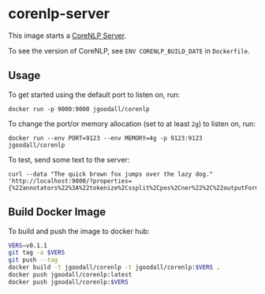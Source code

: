 # corenlp-server

This image starts a [CoreNLP Server](https://stanfordnlp.github.io/CoreNLP/corenlp-server.html).

To see the version of CoreNLP, see `ENV CORENLP_BUILD_DATE` in `Dockerfile`.

## Usage

To get started using the default port to listen on, run:

```docker run -p 9000:9000 jgoodall/corenlp```

To change the port/or memory allocation (set to at least `2g`) to listen on, run:

```docker run --env PORT=9123 --env MEMORY=4g -p 9123:9123 jgoodall/corenlp```

To test, send some text to the server:

```
curl --data "The quick brown fox jumps over the lazy dog." 'http://localhost:9000/?properties={%22annotators%22%3A%22tokenize%2Cssplit%2Cpos%2Cner%22%2C%22outputFormat%22%3A%22json%22}'
```

## Build Docker Image

To build and push the image to docker hub:

```sh
VERS=v0.1.1
git tag -a $VERS
git push --tag
docker build -t jgoodall/corenlp -t jgoodall/corenlp:$VERS .
docker push jgoodall/corenlp:latest
docker push jgoodall/corenlp:$VERS
```

